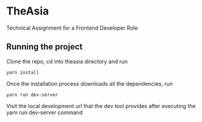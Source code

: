 # TheAsia

Technical Assignment for a Frontend Developer Role

## Running the project

Clone the repo, cd into theasia directory and run

```
yarn install
```
Once the installation process downloads all the dependencies, run 

```
yarn run dev-server
```

Visit the local development url that the dev tool provides after executing the yarn run dev-server command
